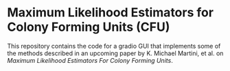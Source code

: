 # Maximum Likelihood Estimators for Colony Forming Units (CFU)
This repository contains the code for a gradio GUI that implements some of the methods described in an upcoming paper by K. Michael Martini, et al. on _Maximum Likelihood Estimators For Colony Forming Units_.
